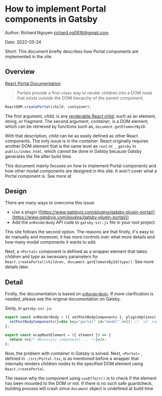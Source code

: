 # How to implement Portal components in Gatsby

Author: Richard Nguyen <richard.ng0616@gmail.com>

Date: 2022-05-24

Short: This document briefly describes how Portal components are implemented in the site.

## Overview

[React Portal Documentation](https://reactjs.org/docs/portals.html)

> Portals provide a first-class way to render children into a DOM node that exists outside the DOM hierarchy of the parent component.

```js
ReactDOM.createPortal(child, container);
```

The first argument, _child_, is any [renderable React child](https://reactjs.org/docs/react-component.html#render), such as an element, string, or fragment. The second argument, _container_, is a DOM element, which can be retrieved by functions such as, `document.getElementByID`.

With that description, _child_ can be as easily defined as other React components. The only issue is in the _container_. React originally requires another DOM element that is the same level as `root` or `__gatsby` in `public/index.html`, which cannot be done in Gatsby because Gatsby generates the file after build time.

This document mainly focuses on how to implement Portal components and how other modal components are designed in this site. It won't cover what a Portal component is. See more at [](https://reactjs.org/docs/portals.html)

## Design

There are many ways to overcome this issue:

- Use a plugin ([https://www.gatsbyjs.com/plugins/gatsby-plugin-portal/](https://www.gatsbyjs.com/plugins/gatsby-plugin-portal/))
- Add the `onRenderBody` API code to `gatsby-ssr.js` file in your root project.

This site follows the second option. The reasons are that firstly, it's easy to do manually and moreover, it has more controls over what more details and how many modal components it wants to add.

Next, a `<Portal>` component is defined as a wrapper element that takes _children_ and _type_ as necessary parameters for `React.createPortal(children, document.getElementById(type))`. See more details later.

## Detail

Firstly, the documentation is based on [`onRenderBody`](https://www.gatsbyjs.com/docs/reference/config-files/gatsby-ssr/#onRenderBody). If more clarification is needed, please see the original documentation on Gatsby.

Simly, in `gatsby-ssr.js`:

```jsx
export const onRenderBody = ({ setPostBodyComponents }, pluginOptions) => {
  setPostBodyComponents([<div key="portal" id="modal" />]); // `id` can be set to others if desired.
};

export const wrapRootElement = ({ element }) => {
  return <>{/* Necessary components ... */}</>;
};
```

Now, the problem with _container_ in Gatsby is solved. Next, `<Portal>` , defined in `./src/Portal.tsx`, is as mentioned before a wrapper that internally renders children nodes to the specified DOM element using `React.createPortal`.

The reason why the component using `useEffect()` is to check if the element has been mounted to the DOM or not. If there is no such safe guardcheck, building process will crash since `document` object is undefined at build time
